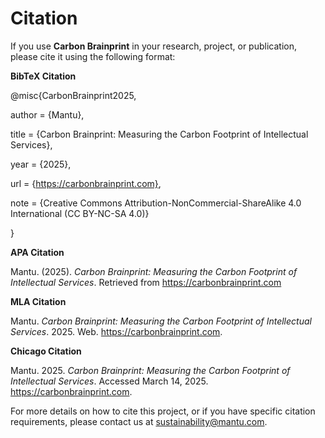 # Citation

If you use **Carbon Brainprint** in your research, project, or publication, please cite it using the following format:

**BibTeX Citation**

@misc{CarbonBrainprint2025,

author  = {Mantu},

title  = {Carbon Brainprint: Measuring the Carbon Footprint of Intellectual Services},

year  = {2025},

url  = {https://carbonbrainprint.com},

note  = {Creative Commons Attribution-NonCommercial-ShareAlike 4.0 International (CC BY-NC-SA 4.0)}

}

**APA Citation**

Mantu. (2025). *Carbon Brainprint: Measuring the Carbon Footprint of Intellectual Services*. Retrieved from https://carbonbrainprint.com

**MLA Citation**

Mantu. *Carbon Brainprint: Measuring the Carbon Footprint of Intellectual Services*. 2025. Web. <https://carbonbrainprint.com>.

**Chicago Citation**

Mantu. 2025. *Carbon Brainprint: Measuring the Carbon Footprint of Intellectual Services*. Accessed March 14, 2025. https://carbonbrainprint.com.

For more details on how to cite this project, or if you have specific citation requirements, please contact us at sustainability@mantu.com.